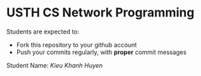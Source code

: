 USTH CS Network Programming
=====================================

Students are expected to:
* Fork this repository to your github account
* Push your commits regularly, with **proper** commit messages

Student Name: *Kieu Khanh Huyen*
